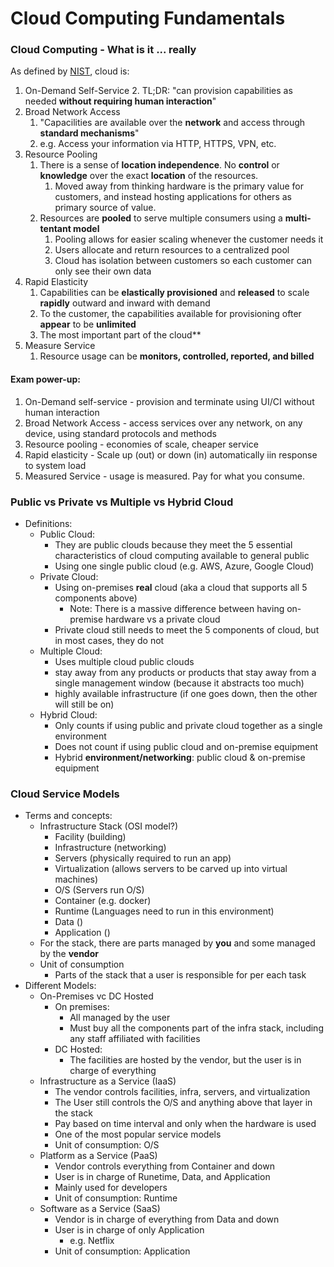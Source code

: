 # Cloud Computing Fundamentals 

### Cloud Computing - What is it ... really
As defined by [NIST](https://nvlpubs.nist.gov/nistpubs/Legacy/SP/nistspecialpublication800-145.pdf), cloud is:
1. On-Demand Self-Service
   2. TL;DR: "can provision capabilities as needed **without requiring human interaction**"
2. Broad Network Access
   1. "Capacilities are available over the **network** and access through **standard mechanisms**"
   2. e.g. Access your information via HTTP, HTTPS, VPN, etc. 
3. Resource Pooling 
   1. There is a sense of **location independence**. No **control** or **knowledge** over the exact **location** 
      of the resources.
      1. Moved away from thinking hardware is the primary value for customers, and instead hosting applications for 
         others as primary source of value.
   2. Resources are **pooled** to serve multiple consumers using a **multi-tentant model**
      1. Pooling allows for easier scaling whenever the customer needs it 
      2. Users allocate and return resources to a centralized pool 
      3. Cloud has isolation between customers so each customer can only see their own data 
4. Rapid Elasticity 
   1. Capabilities can be **elastically provisioned** and **released** to scale **rapidly** outward and inward with demand
   2. To the customer, the capabilities available for provisioning ofter **appear** to be **unlimited**
   3. The most important part of the cloud**
5. Measure Service
   1. Resource usage can be **monitors, controlled, reported, and billed**

#### Exam power-up:
1. On-Demand self-service - provision and terminate using UI/CI without human interaction
2. Broad Network Access - access services over any network, on any device, using standard protocols and methods
3. Resource pooling - economies of scale, cheaper service 
4. Rapid elasticity - Scale up (out) or down (in) automatically iin response to system load 
5. Measured Service - usage is measured. Pay for what you consume. 

### Public vs Private vs Multiple vs Hybrid Cloud
- Definitions:
  - Public Cloud: 
    - They are public clouds because they meet the 5 essential characteristics of cloud computing available to
      general public
    - Using one single public cloud (e.g. AWS, Azure, Google Cloud)
  - Private Cloud: 
    - Using on-premises **real** cloud (aka a cloud that supports all 5 components above)
      - Note: There is a massive difference between having on-premise hardware vs a private cloud 
    - Private cloud still needs to meet the 5 components of cloud, but in most cases, they do not
  - Multiple Cloud: 
    - Uses multiple cloud public clouds 
    - stay away from any products or products that stay away from a single management window (because it abstracts too much)
    - highly available infrastructure (if one goes down, then the other will still be on)
  - Hybrid Cloud: 
    - Only counts if using public and private cloud together as a single environment 
    - Does not count if using public cloud and on-premise equipment 
    - Hybrid **environment/networking**: public cloud & on-premise equipment


### Cloud Service Models 
- Terms and concepts: 
  - Infrastructure Stack (OSI model?)
    - Facility (building) 
    - Infrastructure (networking)
    - Servers (physically required to run an app)
    - Virtualization (allows servers to be carved up into virtual machines)
    - O/S (Servers run O/S)
    - Container (e.g. docker)
    - Runtime (Languages need to run in this environment)
    - Data ()
    - Application ()
  - For the stack, there are parts managed by **you** and some managed by the **vendor** 
  - Unit of consumption 
    - Parts of the stack that a user is responsible for per each task 
- Different Models:
  - On-Premises vc DC Hosted 
    - On premises:
      - All managed by the user
      - Must buy all the components part of the infra stack, including any staff affiliated with facilities 
    - DC Hosted:
      - The facilities are hosted by the vendor, but the user is in charge of everything 
  - Infrastructure as a Service (IaaS)
    - The vendor controls facilities, infra, servers, and virtualization 
    - The User still controls the O/S and anything above that layer in the stack 
    - Pay based on time interval and only when the hardware is used 
    - One of the most popular service models 
    - Unit of consumption: O/S
  - Platform as a Service (PaaS)
    - Vendor controls everything from Container and down
    - User is in charge of Runetime, Data, and Application 
    - Mainly used for developers
    - Unit of consumption: Runtime
  - Software as a Service (SaaS)
    - Vendor is in charge of everything from Data and down
    - User is in charge of only Application 
      - e.g. Netflix
    - Unit of consumption: Application